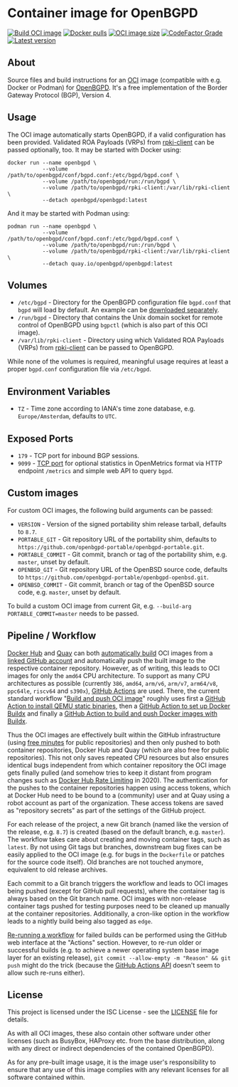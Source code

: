 # Container image for OpenBGPD

[![Build OCI image](https://github.com/openbgpd-portable/openbgpd-container/actions/workflows/image.yml/badge.svg)](https://github.com/openbgpd-portable/openbgpd-container/actions/workflows/image.yml)
[![Docker pulls](https://img.shields.io/docker/pulls/openbgpd/openbgpd.svg)](https://hub.docker.com/r/openbgpd/openbgpd)
[![OCI image size](https://img.shields.io/docker/image-size/openbgpd/openbgpd/latest.svg)](https://hub.docker.com/r/openbgpd/openbgpd/tags)
[![CodeFactor Grade](https://img.shields.io/codefactor/grade/github/openbgpd-portable/openbgpd-container)](https://www.codefactor.io/repository/github/openbgpd-portable/openbgpd-container)
[![Latest version](https://img.shields.io/docker/v/openbgpd/openbgpd.svg?sort=semver)](https://hub.docker.com/r/openbgpd/openbgpd/tags)

## About

Source files and build instructions for an [OCI](https://opencontainers.org/) image (compatible with e.g. Docker or Podman) for [OpenBGPD](https://www.openbgpd.org/). It's a free implementation of the Border Gateway Protocol (BGP), Version 4.

## Usage

The OCI image automatically starts OpenBGPD, if a valid configuration has been provided. Validated ROA Payloads (VRPs) from [rpki-client](https://www.rpki-client.org/) can be passed optionally, too. It may be started with Docker using:

```shell
docker run --name openbgpd \
           --volume /path/to/openbgpd/conf/bgpd.conf:/etc/bgpd/bgpd.conf \
           --volume /path/to/openbgpd/run:/run/bgpd \
           --volume /path/to/openbgpd/rpki-client:/var/lib/rpki-client \
           --detach openbgpd/openbgpd:latest
```

And it may be started with Podman using:

```shell
podman run --name openbgpd \
           --volume /path/to/openbgpd/conf/bgpd.conf:/etc/bgpd/bgpd.conf \
           --volume /path/to/openbgpd/run:/run/bgpd \
           --volume /path/to/openbgpd/rpki-client:/var/lib/rpki-client \
           --detach quay.io/openbgpd/openbgpd:latest
```

## Volumes

  * `/etc/bgpd` - Directory for the OpenBGPD configuration file `bgpd.conf` that `bgpd` will load by default. An example can be [downloaded separately](https://github.com/openbgpd-portable/openbgpd-openbsd/blob/master/src/etc/examples/bgpd.conf).
  * `/run/bgpd` - Directory that contains the Unix domain socket for remote control of OpenBGPD using `bgpctl` (which is also part of this OCI image).
  * `/var/lib/rpki-client` - Directory using which Validated ROA Payloads (VRPs) from [rpki-client](https://www.rpki-client.org/) can be passed to OpenBGPD.

While none of the volumes is required, meaningful usage requires at least a proper `bgpd.conf` configuration file via `/etc/bgpd`.

## Environment Variables

  * `TZ` - Time zone according to IANA's time zone database, e.g. `Europe/Amsterdam`, defaults to `UTC`.

## Exposed Ports

  * `179` - TCP port for inbound BGP sessions.
  * `9099` - [TCP port](https://datatracker.ietf.org/doc/html/draft-richih-opsawg-openmetrics-00#section-7) for optional statistics in OpenMetrics format via HTTP endpoint `/metrics` and simple web API to query `bgpd`.

## Custom images

For custom OCI images, the following build arguments can be passed:

  * `VERSION` - Version of the signed portability shim release tarball, defaults to `8.7`.
  * `PORTABLE_GIT` - Git repository URL of the portability shim, defaults to `https://github.com/openbgpd-portable/openbgpd-portable.git`.
  * `PORTABLE_COMMIT` - Git commit, branch or tag of the portability shim, e.g. `master`, unset by default.
  * `OPENBSD_GIT` - Git repository URL of the OpenBSD source code, defaults to `https://github.com/openbgpd-portable/openbgpd-openbsd.git`.
  * `OPENBSD_COMMIT` - Git commit, branch or tag of the OpenBSD source code, e.g. `master`, unset by default.

To build a custom OCI image from current Git, e.g. `--build-arg PORTABLE_COMMIT=master` needs to be passed.

## Pipeline / Workflow

[Docker Hub](https://hub.docker.com/) and [Quay](https://quay.io/) can both [automatically build](https://docs.docker.com/docker-hub/builds/) OCI images from a [linked GitHub account](https://docs.docker.com/docker-hub/builds/link-source/) and automatically push the built image to the respective container repository. However, as of writing, this leads to OCI images for only the `amd64` CPU architecture. To support as many CPU architectures as possible (currently `386`, `amd64`, `arm/v6`, `arm/v7`, `arm64/v8`, `ppc64le`, `riscv64` and `s390x`), [GitHub Actions](https://github.com/features/actions) are used. There, the current standard workflow "[Build and push OCI image](.github/workflows/image.yml)" roughly uses first a [GitHub Action to install QEMU static binaries](https://github.com/docker/setup-qemu-action), then a [GitHub Action to set up Docker Buildx](https://github.com/docker/setup-buildx-action) and finally a [GitHub Action to build and push Docker images with Buildx](https://github.com/docker/build-push-action).

Thus the OCI images are effectively built within the GitHub infrastructure (using [free minutes](https://docs.github.com/en/github/setting-up-and-managing-billing-and-payments-on-github/about-billing-for-github-actions) for public repositories) and then only pushed to both container repositories, Docker Hub and Quay (which are also free for public repositories). This not only saves repeated CPU resources but also ensures identical bugs independent from which container repository the OCI image gets finally pulled (and somehow tries to keep it distant from program changes such as [Docker Hub Rate Limiting](https://www.docker.com/increase-rate-limits) in 2020). The authentication for the pushes to the container repositories happen using access tokens, which at Docker Hub need to be bound to a (community) user and at Quay using a robot account as part of the organization. These access tokens are saved as "repository secrets" as part of the settings of the GitHub project.

For each release of the project, a new Git branch (named like the version of the release, e.g. `8.7`) is created (based on the default branch, e.g. `master`). The workflow takes care about creating and moving container tags, such as `latest`. By not using Git tags but branches, downstream bug fixes can be easily applied to the OCI image (e.g. for bugs in the `Dockerfile` or patches for the source code itself). Old branches are not touched anymore, equivalent to old release archives.

Each commit to a Git branch triggers the workflow and leads to OCI images being pushed (except for GitHub pull requests), where the container tag is always based on the Git branch name. OCI images with non-release container tags pushed for testing purposes need to be cleaned up manually at the container repositories. Additionally, a cron-like option in the workflow leads to a nightly build being also tagged as `edge`.

[Re-running a workflow](https://docs.github.com/en/actions/managing-workflow-runs/re-running-a-workflow) for failed builds can be performed using the GitHub web interface at the "Actions" section. However, to re-run older or successful builds (e.g. to achieve a newer operating system base image layer for an existing release), `git commit --allow-empty -m "Reason" && git push` might do the trick (because the [GitHub Actions API](https://stackoverflow.com/questions/56435547/how-do-i-re-run-github-actions) doesn't seem to allow such re-runs either).

## License

This project is licensed under the ISC License - see the [LICENSE](LICENSE) file for details.

As with all OCI images, these also contain other software under other licenses (such as BusyBox, HAProxy etc. from the base distribution, along with any direct or indirect dependencies of the contained OpenBGPD).

As for any pre-built image usage, it is the image user's responsibility to ensure that any use of this image complies with any relevant licenses for all software contained within.
